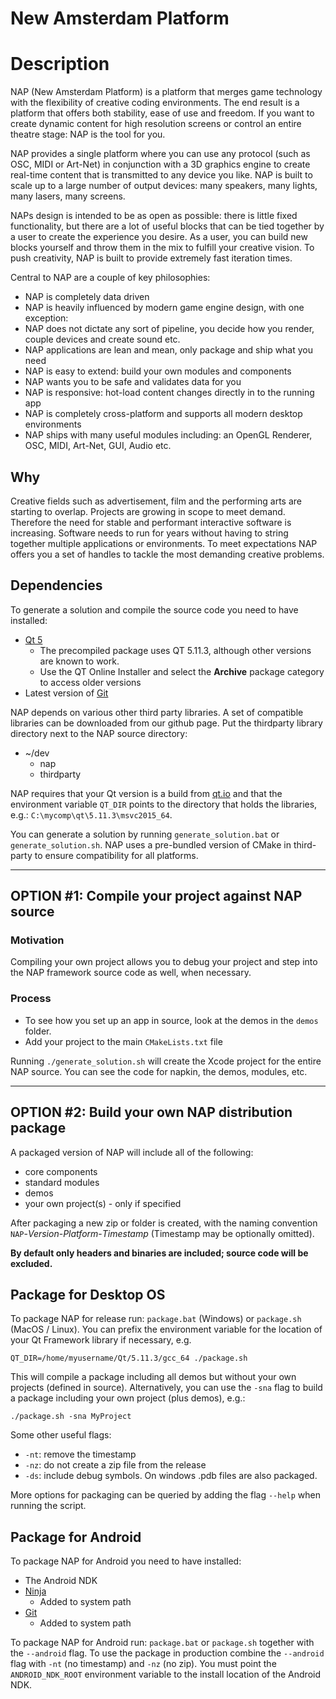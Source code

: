 New Amsterdam Platform
=======================

# Description

NAP (New Amsterdam Platform) is a platform that merges game technology with the flexibility of creative coding environments. The end result is a platform that offers both stability, ease of use and freedom. If you want to create dynamic content for high resolution screens or control an entire theatre stage: NAP is the tool for you.

NAP provides a single platform where you can use any protocol (such as OSC, MIDI or Art-Net) in conjunction with a 3D graphics engine to create real-time content that is transmitted to any device you like. NAP is built to scale up to a large number of output devices: many speakers, many lights, many lasers, many screens.
	
NAPs design is intended to be as open as possible: there is little fixed functionality, but there are a lot of useful blocks that can be tied together by a user to create the experience you desire. As a user, you can build new blocks yourself and throw them in the mix to fulfill your creative vision. To push creativity, NAP is built to provide extremely fast iteration times.

Central to NAP are a couple of key philosophies:

- NAP is completely data driven
- NAP is heavily influenced by modern game engine design, with one exception:
- NAP does not dictate any sort of pipeline, you decide how you render, couple devices and create sound etc.
- NAP applications are lean and mean, only package and ship what you need
- NAP is easy to extend: build your own modules and components
- NAP wants you to be safe and validates data for you
- NAP is responsive: hot-load content changes directly in to the running app
- NAP is completely cross-platform and supports all modern desktop environments
- NAP ships with many useful modules including: an OpenGL Renderer, OSC, MIDI, Art-Net, GUI, Audio etc.

## Why

Creative fields such as advertisement, film and the performing arts are starting to overlap. Projects are growing in scope to meet demand. Therefore the need for stable and performant interactive software is increasing. Software needs to run for years without having to string together multiple applications or environments. To meet expectations NAP offers you a set of handles to tackle the most demanding creative problems.

## Dependencies

To generate a solution and compile the source code you need to have installed: 

- [Qt 5](http://download.qt.io/official_releases/qt/)
	- The precompiled package uses QT 5.11.3, although other versions are known to work.
	- Use the QT Online Installer and select the **Archive** package category to access older versions
- Latest version of [Git](https://git-scm.com/download/win)

NAP depends on various other third party libraries. A set of compatible libraries can be downloaded from our github page. Put the thirdparty library directory next to the NAP source directory:

- ~/dev
	- nap
	- thirdparty

NAP requires that your Qt version is a build from [qt.io](http://download.qt.io/official_releases/qt/) and that the environment variable `QT_DIR` points to the directory that holds the libraries, e.g.: `C:\mycomp\qt\5.11.3\msvc2015_64`.

You can generate a solution by running `generate_solution.bat` or `generate_solution.sh`. NAP uses a pre-bundled version of CMake in third-party to ensure compatibility for all platforms.

---

## OPTION #1: Compile your project against NAP source
### Motivation
Compiling your own project allows you to debug your project and step into the NAP framework source code as well, when necessary.

### Process
* To see how you set up an app in source, look at the demos in the `demos` folder.
* Add your project to the main `CMakeLists.txt` file

 Running `./generate_solution.sh` will create the Xcode project for the entire NAP source. You can see the code for napkin, the demos, modules, etc.

---

## OPTION #2: Build your own NAP distribution package
A packaged version of NAP will include all of the following:
* core components
* standard modules
* demos
* your own project(s) - only if specified

After packaging a new zip or folder is created, with the naming convention `NAP`-*Version*-*Platform*-*Timestamp* (Timestamp may be optionally omitted).

**By default only headers and binaries are included; source code will be excluded.**

## Package for Desktop OS

To package NAP for release run: `package.bat` (Windows) or `package.sh` (MacOS / Linux). You can prefix the environment variable for the location of your Qt Framework library if necessary, e.g.
```
QT_DIR=/home/myusername/Qt/5.11.3/gcc_64 ./package.sh
```

This will compile a package including all demos but without your own projects (defined in source). Alternatively, you can use the `-sna` flag to build a package including your own project (plus demos), e.g.:
```
./package.sh -sna MyProject
```

Some other useful flags:
* `-nt`: remove the timestamp
* `-nz`: do not create a zip file from the release
* `-ds`: include debug symbols. On windows .pdb files are also packaged.

More options for packaging can be queried by adding the flag `--help` when running the script.

## Package for Android

To package NAP for Android you need to have installed:

- The Android NDK 
- [Ninja](https://github.com/ninja-build/ninja/releases)
	- Added to system path
- [Git](https://git-scm.com/download)
	- Added to system path

To package NAP for Android run: `package.bat` or `package.sh` together with the `--android` flag. To use the package in production combine the `--android` flag with `-nt` (no timestamp) and `-nz` (no zip). You must point the `ANDROID_NDK_ROOT` environment variable to the install location of the Android NDK.
